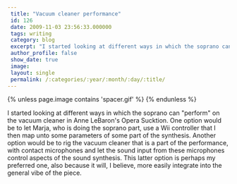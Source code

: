 ```yaml
---
 title: "Vacuum cleaner performance"
 id: 126
 date: 2009-11-03 23:56:33.000000
 tags: writing
 category: blog
 excerpt: "I started looking at different ways in which the soprano can 'perform' on the vacuum cleaner in Anne LeBaron's Opera Sucktion. One option would be to let Marja, who is doing the soprano part, use a Wi..."
 author_profile: false
 show_date: true
 image: 
 layout: single
 permalink: /:categories/:year/:month/:day/:title/
---
```

{% unless page.image contains 'spacer.gif' %}
{% endunless %}

I started looking at different ways in which the soprano can "perform" on the vacuum cleaner in Anne LeBaron's Opera Sucktion. One option would be to let Marja, who is doing the soprano part, use a Wii controller that I then map unto some parameters of some part of the synthesis. Another option would be to rig the vacuum cleaner that is a part of the performance, with contact microphones and let the sound input from these microphones control aspects of the sound synthesis. This latter option is perhaps my preferred one, also because it will, I believe, more easily integrate into the general vibe of the piece.
